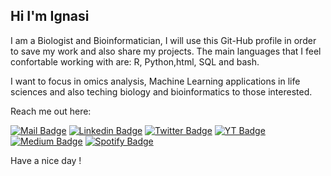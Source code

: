 ## Hi I'm Ignasi
I am a Biologist and Bioinformatician, I will use this Git-Hub profile in order to save my work and also share my projects. The main languages that I feel confortable working with are: R, Python,html, SQL and bash.

I want to focus in omics analysis, Machine Learning applications in life sciences and also teching biology and bioinformatics to those interested. 

Reach me out here:

[![Mail Badge](https://img.shields.io/badge/-Email-c0392b?style=flat&labelColor=c0392b&logo=gmail&logoColor=white)](mailto:ignasijs29@gmail.com) [![Linkedin Badge](https://img.shields.io/badge/-Lets_connect-0e76a8?style=flat&labelColor=0e76a8&logo=linkedin&logoColor=white)](https://www.linkedin.com/in/ignasi-jarne/) [![Twitter Badge](https://img.shields.io/badge/-Twitter-1ca0f1?style=flat&labelColor=1ca0f1&logo=twitter&logoColor=white&link=https://twitter.com/Ignasi)](https://twitter.com/iggggggi_) [![YT Badge](https://img.shields.io/badge/-Bioinformatizing-e74c3c?style=flat&labelColor=e74c3c&logo=youtube&logoColor=white)](https://www.youtube.com/channel/UCjUbctqoR5_bgWXC7wMvx4Q) [![Medium Badge](https://img.shields.io/badge/-Some_times_I_write_here-12100E?style=for-the-badge&logo=medium&logoColor=white)](https://medium.com/@ijarnes)  [![Spotify Badge](https://img.shields.io/badge/Some_playlists-1ED760?&style=for-the-badge&logo=spotify&logoColor=white)](https://open.spotify.com/user/ignasijs29?si=4795e6ca6e884923)

Have a nice day !